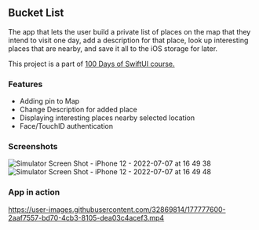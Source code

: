 ## Bucket List


The  app that lets the user build a private list of places on the map that they intend to visit one day, add a description for that place, look up interesting places that are nearby, and save it all to the iOS storage for later.

This project is a part of [100 Days of SwiftUI course.](https://www.hackingwithswift.com/100/swiftui)


### Features 
 - Adding pin to Map
 - Change Description for added place
 - Displaying interesting places nearby selected location
 - Face/TouchID authentication


### Screenshots

![Simulator Screen Shot - iPhone 12 - 2022-07-07 at 16 49 38](https://user-images.githubusercontent.com/32869814/177777807-3187da3c-8716-4fd5-93b5-c3fb90c586fe.png)
![Simulator Screen Shot - iPhone 12 - 2022-07-07 at 16 49 48](https://user-images.githubusercontent.com/32869814/177777819-41229364-4059-4ed7-8cb2-d6f14678f5bf.png)


### App in action




https://user-images.githubusercontent.com/32869814/177777600-2aaf7557-bd70-4cb3-8105-dea03c4acef3.mp4


